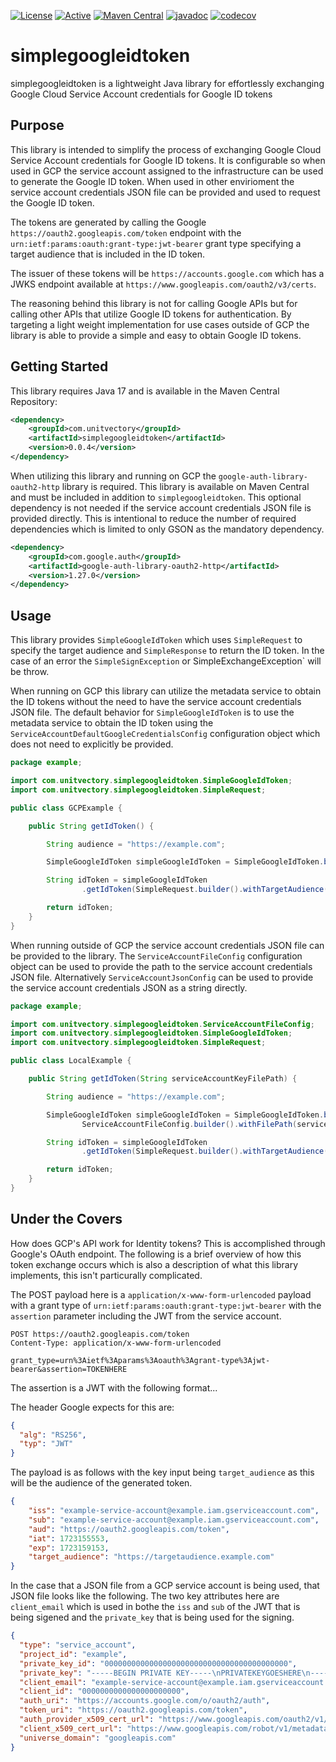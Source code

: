 [![License](https://img.shields.io/badge/License-Apache%202.0-blue.svg)](https://opensource.org/licenses/Apache-2.0) [![Active](https://img.shields.io/badge/Status-Active-green)](https://guide.unitvectorylabs.com/bestpractices/status/#active) [![Maven Central](https://img.shields.io/maven-central/v/com.unitvectory/simplegoogleidtoken)](https://central.sonatype.com/artifact/com.unitvectory/simplegoogleidtoken) [![javadoc](https://javadoc.io/badge2/com.unitvectory/simplegoogleidtoken/javadoc.svg)](https://javadoc.io/doc/com.unitvectory/simplegoogleidtoken) [![codecov](https://codecov.io/gh/UnitVectorY-Labs/simplegoogleidtoken/graph/badge.svg?token=V8Uy1YGU2u)](https://codecov.io/gh/UnitVectorY-Labs/simplegoogleidtoken)

# simplegoogleidtoken

simplegoogleidtoken is a lightweight Java library for effortlessly exchanging Google Cloud Service Account credentials for Google ID tokens

## Purpose

This library is intended to simplify the process of exchanging Google Cloud Service Account credentials for Google ID tokens. It is configurable so when used in GCP the service account assigned to the infrastructure can be used to generate the Google ID token.  When used in other envirioment the service account credentials JSON file can be provided and used to request the Google ID token.

The tokens are generated by calling the Google `https://oauth2.googleapis.com/token` endpoint with the `urn:ietf:params:oauth:grant-type:jwt-bearer` grant type specifying a target audience that is included in the ID token.

The issuer of these tokens will be `https://accounts.google.com` which has a JWKS endpoint available at `https://www.googleapis.com/oauth2/v3/certs`.

The reasoning behind this library is not for calling Google APIs but for calling other APIs that utilize Google ID tokens for authentication.  By targeting a light weight implementation for use cases outside of GCP the library is able to provide a simple and easy to obtain Google ID tokens.

## Getting Started

This library requires Java 17 and is available in the Maven Central Repository:

```xml
<dependency>
    <groupId>com.unitvectory</groupId>
    <artifactId>simplegoogleidtoken</artifactId>
    <version>0.0.4</version>
</dependency>
```

When utilizing this library and running on GCP the `google-auth-library-oauth2-http` library is required.  This library is available on Maven Central and must be included in addition to `simplegoogleidtoken`. This optional dependency is not needed if the service account credentials JSON file is provided directly.  This is intentional to reduce the number of required dependencies which is limited to only GSON as the mandatory dependency.

```xml
<dependency>
    <groupId>com.google.auth</groupId>
    <artifactId>google-auth-library-oauth2-http</artifactId>
    <version>1.27.0</version>
</dependency>
```

## Usage

This library provides `SimpleGoogleIdToken` which uses `SimpleRequest` to specify the target audience and `SimpleResponse` to return the ID token.  In the case of an error the `SimpleSignException` or SimpleExchangeException` will be throw.

When running on GCP this library can utilize the metadata service to obtain the ID tokens without the need to have the service account credentials JSON file.  The default behavior for `SimpleGoogleIdToken` is to use the metadata service to obtain the ID token using the `ServiceAccountDefaultGoogleCredentialsConfig` configuration object which does not need to explicitly be provided.

```java
package example;

import com.unitvectory.simplegoogleidtoken.SimpleGoogleIdToken;
import com.unitvectory.simplegoogleidtoken.SimpleRequest;

public class GCPExample {

    public String getIdToken() {

        String audience = "https://example.com";

        SimpleGoogleIdToken simpleGoogleIdToken = SimpleGoogleIdToken.builder().build();

        String idToken = simpleGoogleIdToken
                .getIdToken(SimpleRequest.builder().withTargetAudience(audience).build()).getIdToken();

        return idToken;
    }
}
```

When running outside of GCP the service account credentials JSON file can be provided to the library.  The `ServiceAccountFileConfig` configuration object can be used to provide the path to the service account credentials JSON file. Alternatively `ServiceAccountJsonConfig` can be used to provide the service account credentials JSON as a string directly.

```java
package example;

import com.unitvectory.simplegoogleidtoken.ServiceAccountFileConfig;
import com.unitvectory.simplegoogleidtoken.SimpleGoogleIdToken;
import com.unitvectory.simplegoogleidtoken.SimpleRequest;

public class LocalExample {

    public String getIdToken(String serviceAccountKeyFilePath) {

        String audience = "https://example.com";

        SimpleGoogleIdToken simpleGoogleIdToken = SimpleGoogleIdToken.builder().withServiceAccountConfig(
                ServiceAccountFileConfig.builder().withFilePath(serviceAccountKeyFilePath).build()).build();

        String idToken = simpleGoogleIdToken
                .getIdToken(SimpleRequest.builder().withTargetAudience(audience).build()).getIdToken();

        return idToken;
    }
}
```

## Under the Covers

How does GCP's API work for Identity tokens?  This is accomplished through Google's OAuth endpoint.  The following is a brief overview of how this token exchange occurs which is also a description of what this library implements, this isn't particurally complicated.

The POST payload here is a `application/x-www-form-urlencoded` payload with a grant type of `urn:ietf:params:oauth:grant-type:jwt-bearer` with the `assertion` parameter including the JWT from the service account.

```
POST https://oauth2.googleapis.com/token
Content-Type: application/x-www-form-urlencoded

grant_type=urn%3Aietf%3Aparams%3Aoauth%3Agrant-type%3Ajwt-bearer&assertion=TOKENHERE
```

The assertion is a JWT with the following format...

The header Google expects for this are:

```json
{
  "alg": "RS256",
  "typ": "JWT"
}
```

The payload is as follows with the key input being `target_audience` as this will be the audience of the generated token.

```json
{
    "iss": "example-service-account@example.iam.gserviceaccount.com",
    "sub": "example-service-account@example.iam.gserviceaccount.com",
    "aud": "https://oauth2.googleapis.com/token",
    "iat": 1723155553,
    "exp": 1723159153,
    "target_audience": "https://targetaudience.example.com"
}
```

In the case that a JSON file from a GCP service account is being used, that JSON file looks like the following.  The two key attributes here are `client_email` which is used in bothe the `iss` and `sub` of the JWT that is being sigened and the `private_key` that is being used for the signing.

```json
{
  "type": "service_account",
  "project_id": "example",
  "private_key_id": "00000000000000000000000000000000000000000",
  "private_key": "-----BEGIN PRIVATE KEY-----\nPRIVATEKEYGOESHERE\n-----END PRIVATE KEY-----\n",
  "client_email": "example-service-account@example.iam.gserviceaccount.com",
  "client_id": "0000000000000000000000",
  "auth_uri": "https://accounts.google.com/o/oauth2/auth",
  "token_uri": "https://oauth2.googleapis.com/token",
  "auth_provider_x509_cert_url": "https://www.googleapis.com/oauth2/v1/certs",
  "client_x509_cert_url": "https://www.googleapis.com/robot/v1/metadata/x509/example-service-account%40example.iam.gserviceaccount.com",
  "universe_domain": "googleapis.com"
}
```
